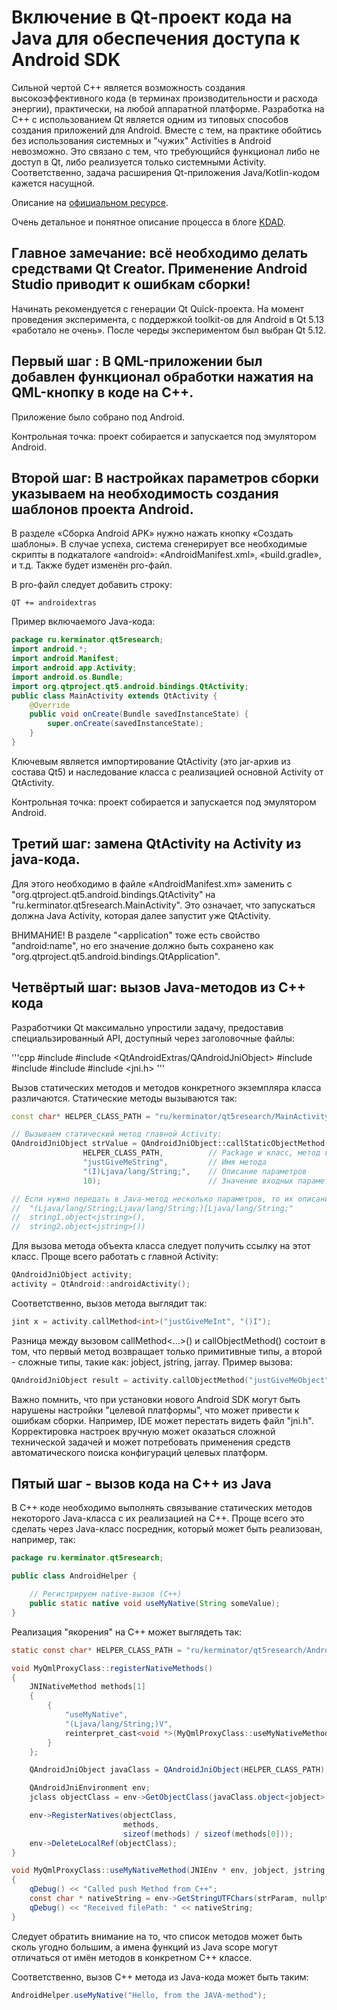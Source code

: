 # Включение в Qt-проект кода на Java для обеспечения доступа к Android SDK

Сильной чертой C++ является возможность создания высокоэффективного кода (в терминах производительности и расхода энергии), практически, на любой аппаратной платформе. Разработка на C++ с использованием Qt является одним из типовых способов создания приложений для Android. Вместе с тем, на практике обойтись без использования системных и "чужих" Activities в Android невозможно. Это связано с тем, что требующийся функционал либо не доступ в Qt, либо реализуется только системными Activity. Соответственно, задача расширения Qt-приложения Java/Kotlin-кодом кажется насущной.

Описание на [официальном ресурсе](https://doc.qt.io/qt-5/qandroidjniobject.html).

Очень детальное и понятное описание процесса в блоге [KDAD](https://www.kdab.com/qt-android-episode-7/).

## Главное замечание: всё необходимо делать средствами Qt Creator. Применение Android Studio приводит к ошибкам сборки!

Начинать рекомендуется с генерации Qt Quick-проекта. На момент проведения эксперимента, с поддержкой toolkit-ов для Android в Qt 5.13 «работало не очень». После череды экспериментом был выбран Qt 5.12.

## Первый шаг : В QML-приложении был добавлен функционал обработки нажатия на QML-кнопку в коде на C++.

Приложение было собрано под Android. 

Контрольная точка: проект собирается и запускается под эмулятором Android.

## Второй шаг: В настройках параметров сборки указываем на необходимость создания шаблонов проекта Android. 

В разделе «Сборка Android APK» нужно нажать кнопку «Создать шаблоны». В случае успеха, система сгенерирует все необходимые скрипты в подкаталоге «android»: «AndroidManifest.xml», «build.gradle», и т.д. Также будет изменён pro-файл.

В pro-файл следует добавить строку:

```
QT += androidextras
```

Пример включаемого Java-кода:

```java
package ru.kerminator.qt5research;
import android.*;
import android.Manifest;
import android.app.Activity;
import android.os.Bundle;
import org.qtproject.qt5.android.bindings.QtActivity;
public class MainActivity extends QtActivity {
    @Override
    public void onCreate(Bundle savedInstanceState) {
        super.onCreate(savedInstanceState);
    }
}
```

Ключевым является импортирование QtActivity (это jar-архив из состава Qt5) и наследование класса с реализацией основной Activity от QtActivity.

Контрольная точка: проект собирается и запускается под эмулятором Android.

## Третий шаг: замена QtActivity на Activity из java-кода.

Для этого необходимо в файле «AndroidManifest.xm» заменить <activity name=…> с "org.qtproject.qt5.android.bindings.QtActivity" на "ru.kerminator.qt5research.MainActivity". Это означает, что запускаться должна Java Activity, которая далее запустит уже QtActivity.

ВНИМАНИЕ! В разделе "<application" тоже есть свойство "android:name", но его значение должно быть сохранено как "org.qtproject.qt5.android.bindings.QtApplication".

## Четвёртый шаг: вызов Java-методов из C++ кода

Разработчики Qt максимально упростили задачу, предоставив специальзированный API, доступный через заголовочные файлы:

'''cpp
#include <QtAndroid>
#include <QtAndroidExtras/QAndroidJniObject>
#include <QAndroidJniObject>
#include <QAndroidJniEnvironment>
#include <QtAndroid>
#include <jni.h>
'''

Вызов статических методов и методов конкретного экземпляра класса различаются. Статические методы вызываются так:

```cpp
const char* HELPER_CLASS_PATH = "ru/kerminator/qt5research/MainActivity";

// Вызываем статический метод главной Activity:
QAndroidJniObject strValue = QAndroidJniObject::callStaticObjectMethod(
                HELPER_CLASS_PATH,          // Package и класс, метод которого следует вызвать
                "justGiveMeString",         // Имя метода
                "(I)Ljava/lang/String;",    // Описание параметров
                10);                        // Значение входных параметров

// Если нужно передать в Java-метод несколько параметров, то их описание
//  "(Ljava/lang/String;Ljava/lang/String;)[Ljava/lang/String;"
//  string1.object<jstring>(),
//  string2.object<jstring>())
```

Для вызова метода объекта класса следует получить ссылку на этот класс. Проще всего работать с главной Activity:

```cpp
QAndroidJniObject activity;
activity = QtAndroid::androidActivity();
```

Соответственно, вызов метода выглядит так:

```cpp
jint x = activity.callMethod<int>("justGiveMeInt", "()I");
```

Разница между вызовом callMethod<...>() и callObjectMethod() состоит в том, что первый метод возвращает только примитивные типы, а второй - сложные типы, такие как: jobject, jstring, jarray. Пример вызова:

```cpp
QAndroidJniObject result = activity.callObjectMethod("justGiveMeObject", "...");
```

Важно помнить, что при установки нового Android SDK могут быть нарушены настройки "целевой платформы", что может привести к ошибкам сборки. Например, IDE может перестать видеть файл "jni.h". Корректировка настроек вручную может оказаться сложной технической задачей и может потребовать применения средств автоматического поиска конфигураций целевых платформ.

## Пятый шаг - вызов кода на С++ из Java

В C++ коде необходимо выполнять связывание статических методов некоторого Java-класса с их реализацией на C++. Проще всего это сделать через Java-класс посредник, который может быть реализован, например, так:

```java
package ru.kerminator.qt5research;

public class AndroidHelper {

    // Регистрируем native-вызов (C++)
    public static native void useMyNative(String someValue);
}
```

Реализация "якорения" на C++ может выглядеть так:
```java
static const char* HELPER_CLASS_PATH = "ru/kerminator/qt5research/AndroidHelper";

void MyQmlProxyClass::registerNativeMethods()
{
    JNINativeMethod methods[1]
    {
        {
            "useMyNative",
            "(Ljava/lang/String;)V",
            reinterpret_cast<void *>(MyQmlProxyClass::useMyNativeMethod)
        }
    };

    QAndroidJniObject javaClass = QAndroidJniObject(HELPER_CLASS_PATH);

    QAndroidJniEnvironment env;
    jclass objectClass = env->GetObjectClass(javaClass.object<jobject>());

    env->RegisterNatives(objectClass,
                         methods,
                         sizeof(methods) / sizeof(methods[0]));
    env->DeleteLocalRef(objectClass);
}

void MyQmlProxyClass::useMyNativeMethod(JNIEnv * env, jobject, jstring strParam)
{
    qDebug() << "Called push Method from C++";
    const char * nativeString = env->GetStringUTFChars(strParam, nullptr);
    qDebug() << "Received filePath: " << nativeString;
}
```

Следует обратить внимание на то, что список методов может быть сколь угодно большим, а имена функций из Java scope могут отличаться от имён методов в конкретном C++ классе.

Соответственно, вызов C++ метода из Java-кода может быть таким:

```java
AndroidHelper.useMyNative("Hello, from the JAVA-method");
```
 
